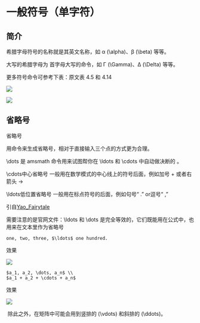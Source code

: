 # 一般符号（单字符）

## 简介

希腊字母符号的名称就是其英文名称，如 α (\alpha)、β (\beta) 等等。

大写的希腊字母为 首字母大写的命令，如 Γ (\Gamma)、∆ (\Delta) 等等。

更多符号命令可参考下表：原文表 4.5 和 4.14 



![](https://img1.zlogs.net/19/20191007182443.png)

![](https://img1.zlogs.net/19/20191007183124.png)



## 省略号

省略号 

用命令来生成省略号，相对于直接输入三个点的方式更为合理。

\dots 是 amsmath 命令用来试图帮你在 \ldots 和 \cdots 中自动做决断的 。

\cdots中心省略号  一般用在数学模式的中心线上的符号后面，例如加号 + 或者右箭头 -> 

\ldots低位置省略号 一般用在标点符号的后面，例如句号“ .” or逗号“ ,”

引自[Yao_Fairytale](https://www.jianshu.com/p/c0d3f84f5c43)

需要注意的是官网文件：\ldots 和 \dots 是完全等效的，它们既能用在公式中，也用来在文本里作为省略号

```
one, two, three, $\ldots$ one hundred.
```

效果

![](https://img1.zlogs.net/19/20191007183349.png)

```
$a_1, a_2, \dots, a_n$ \\ 
$a_1 + a_2 + \cdots + a_n$
```

效果

![](https://img1.zlogs.net/19/20191007183421.png)



 除此之外，在矩阵中可能会用到竖排的 (\vdots) 和斜排的 (\ddots)。













































